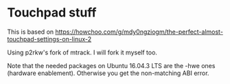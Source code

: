 # Touchpad stuff

This is based on https://howchoo.com/g/mdy0ngziogm/the-perfect-almost-touchpad-settings-on-linux-2

Using p2rkw's fork of mtrack. I will fork it myself too.

Note that the needed packages on Ubuntu 16.04.3 LTS are the -hwe ones (hardware enablement). Otherwise you get the non-matching ABI error.

